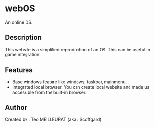 # webOS
An online OS.

## Description
This website is a simplified reproduction of an OS. This can be useful in game integration.

## Features
- Base windows feature like windows, taskbar, mainmenu.
- Integrated local browser. You can create local website and made us accessible from the built-in browser.

## Author
Created by : Téo MEILLEURAT (aka : Scoffgard)